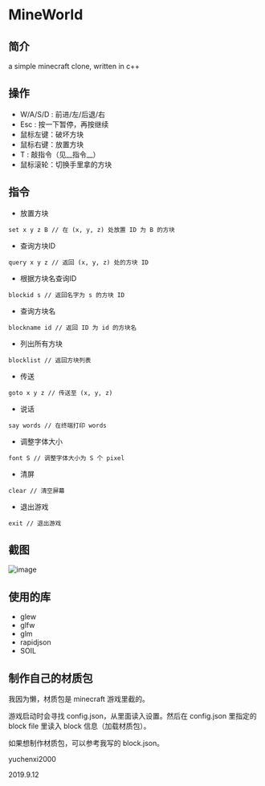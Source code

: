 # MineWorld

## 简介

a simple minecraft clone, written in c++

## 操作

* W/A/S/D : 前进/左/后退/右
* Esc : 按一下暂停，再按继续
* 鼠标左键：破坏方块
* 鼠标右键：放置方块
* T : 敲指令（见__指令__）
* 鼠标滚轮：切换手里拿的方块

## 指令

* 放置方块

```
set x y z B // 在 (x, y, z) 处放置 ID 为 B 的方块
```

* 查询方块ID

```
query x y z // 返回 (x, y, z) 处的方块 ID
```

* 根据方块名查询ID

```
blockid s // 返回名字为 s 的方块 ID
```

* 查询方块名

```
blockname id // 返回 ID 为 id 的方块名
```

* 列出所有方块

```
blocklist // 返回方块列表
```

* 传送

```
goto x y z // 传送至 (x, y, z)
```

* 说话

```
say words // 在终端打印 words
```

* 调整字体大小

```
font S // 调整字体大小为 S 个 pixel
```

* 清屏

```
clear // 清空屏幕
```

* 退出游戏

```
exit // 退出游戏
```

## 截图

![image](https://github.com/yuchenxi2000/mineworld/blob/master/screenshots/example1.jpg)

## 使用的库

* glew
* glfw
* glm
* rapidjson
* SOIL

## 制作自己的材质包

我因为懒，材质包是 minecraft 游戏里截的。

游戏启动时会寻找 config.json，从里面读入设置。然后在 config.json 里指定的 block file 里读入 block 信息（加载材质包）。

如果想制作材质包，可以参考我写的 block.json。



yuchenxi2000

2019.9.12